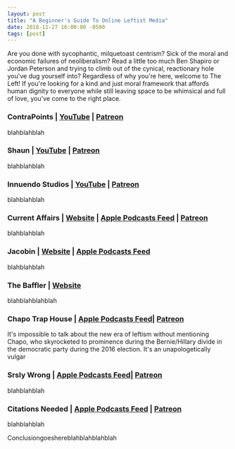 ```yaml
---
layout: post
title: "A Beginner's Guide To Online Leftist Media"
date: 2018-11-27 16:00:00 -0500
tags: [post]
---
```


Are you done with sycophantic, milquetoast centrism? Sick of the moral and economic failures of neoliberalism? Read a little too much Ben Shapiro or Jordan Peterson and trying to climb out of the cynical, reactionary hole you've dug yourself into? Regardless of why you're here, welcome to The Left! If you're looking for a kind and just moral framework that affords human dignity to everyone while still leaving space to be whimsical and full of love, you've come to the right place.

### **ContraPoints** | [YouTube](https://www.youtube.com/contrapoints) | [Patreon](https://www.patreon.com/contrapoints)

blahblahblah

### **Shaun** | [YouTube](https://www.youtube.com/channel/UCJ6o36XL0CpYb6U5dNBiXHQ/featured) | [Patreon](https://www.patreon.com/shaun_jen)

blahblahblah

### **Innuendo Studios** | [YouTube](https://www.youtube.com/channel/UC5fdssPqmmGhkhsJi4VcckA) | [Patreon](https://www.patreon.com/InnuendoStudios)

blahblahblah

### **Current Affairs** | [Website](https://www.currentaffairs.org/) | [Apple Podcasts Feed](https://itunes.apple.com/us/podcast/current-affairs/id1384567205?mt=2) | [Patreon](https://www.patreon.com/CurrentAffairs)

blahblahblah

### **Jacobin** | [Website](https://jacobinmag.com/) | [Apple Podcasts Feed](https://itunes.apple.com/us/podcast/jacobin-radio/id791564318?mt=2)

blahblahblah

### **The Baffler** | [Website](https://thebaffler.com/)

blahblahblahblah

### **Chapo Trap House** | [Apple Podcasts Feed](https://itunes.apple.com/us/podcast/chapo-trap-house/id1097417804?mt=2)| [Patreon](https://www.patreon.com/chapotraphouse)

It's impossible to talk about the new era of leftism without mentioning Chapo, who skyrocketed to prominence during the Bernie/Hillary divide in the democratic party during the 2016 election. It's an unapologetically vulgar 

### **Srsly Wrong** | [Apple Podcasts Feed](https://itunes.apple.com/ca/podcast/srsly-wrong/id872292891)| [Patreon](https://www.patreon.com/srslywrong)

blahblahblah

###  **Citations Needed** | [Apple Podcasts Feed](https://itunes.apple.com/us/podcast/citations-needed/id1258545975?mt=2) | [Patreon](https://www.patreon.com/citationsneededpodcast)

blahblahblah

Conclusiongoeshereblahblahblahblah

